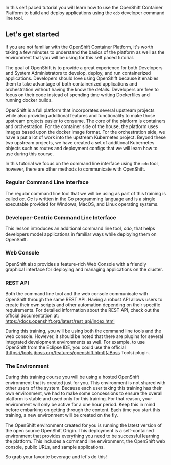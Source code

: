 In this self paced tutorial you will learn how to use the OpenShift Container Platform to build and deploy applications using the `odo` developer command line tool.

## Let's get started

If you are not familiar with the OpenShift Container Platform, it's worth taking a few minutes to understand the basics of the platform as well as the environment that you will be using for this self paced tutorial.

The goal of OpenShift is to provide a great experience for both Developers and System Administrators to develop, deploy, and run containerized applications.  Developers should love using OpenShift because it enables them to take advantage of both containerized applications and orchestration without having the know the details.  Developers are free to focus on their code instead of spending time writing Dockerfiles and running docker builds.

OpenShift is a full platform that incorporates several upstream projects while also providing additional features and functionality to make those upstream projects easier to consume.  The core of the platform is containers and orchestration.  For the container side of the house, the platform uses images based upon the docker image format.  For the orchestration side, we have a put a lot of work into the upstream Kubernetes project.  Beyond these two upstream projects, we have created a set of additional Kubernetes objects such as routes and deployment configs that we will learn how to use during this course.

In this tutorial we focus on the command line interface using the `odo` tool, however, there are other methods to communicate with OpenShift.

### Regular Command Line Interface

The regular command line tool that we will be using as part of this training is called *oc*.  *Oc* is written in the Go programming language and is a single executable provided for Windows, MacOS, and Linux operating systems.

### Developer-Centric Command Line Interface

This lesson introduces an additional command line tool, *odo*, that helps developers model applications in familiar ways while deploying them on OpenShift.

### Web Console

OpenShift also provides a feature-rich Web Console with a friendly graphical interface for deploying and managing applications on the cluster.

### REST API

Both the command line tool and the web console communicate with OpenShift through the same REST API. Having a robust API allows users to create their own scripts and other automation depending on their specific requirements.  For detailed information about the REST API, check out the official documentation at: https://docs.openshift.org/latest/rest_api/index.html

During this training, you will be using both the command line tools and the web console.  However, it should be noted that there are plugins for several integrated development environments as well.  For example, to use OpenShift from the Eclipse IDE, you could use the official [https://tools.jboss.org/features/openshift.html](JBoss Tools) plugin.

### The Environment

During this training course you will be using a hosted OpenShift environment that is created just for you.  This environment is not shared with other users of the system.  Because each user taking this training has their own environment, we had to make some concessions to ensure the overall platform is stable and used only for this training.  For that reason, your environment will only be active for a one hour period.  Keep this in mind before embarking on getting through the content.  Each time you start this training, a new environment will be created on the fly.

The OpenShift environment created for you is running the latest version of the open source OpenShift Origin. This deployment is a self-contained environment that provides everything you need to be successful learning the platform. This includes a command line environment, the OpenShift web console, public URLs, and sample applications.

So grab your favorite beverage and let's do this!
